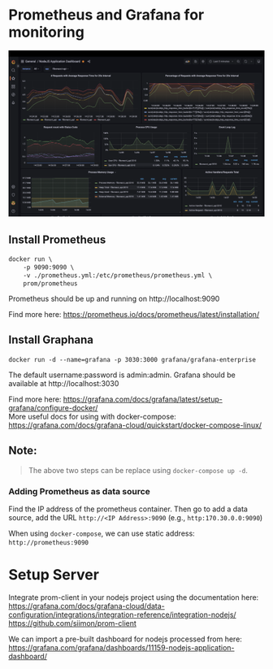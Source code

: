 # Prometheus and Grafana for monitoring

![output](assets/dashboard.png)

## Install Prometheus

```
docker run \        
    -p 9090:9090 \
    -v ./prometheus.yml:/etc/prometheus/prometheus.yml \
    prom/prometheus

```

Prometheus should be up and running on http://localhost:9090

Find more here: https://prometheus.io/docs/prometheus/latest/installation/

## Install Graphana

```
docker run -d --name=grafana -p 3030:3000 grafana/grafana-enterprise
```

The default username:password is admin:admin.
Grafana should be available at http://localhost:3030

Find more here: https://grafana.com/docs/grafana/latest/setup-grafana/configure-docker/  
More useful docs for using with docker-compose:  
https://grafana.com/docs/grafana-cloud/quickstart/docker-compose-linux/  

## Note:  
> The above two steps can be replace using `docker-compose up -d`.


### Adding Prometheus as data source

Find the IP address of the prometheus container.
Then go to add a data source, add the URL `http://<IP Address>:9090` (e.g., `http:170.30.0.0:9090`)

When using `docker-compose`, we can use static address: `http://prometheus:9090`


# Setup Server

Integrate prom-client in your nodejs project using the documentation here:  
https://grafana.com/docs/grafana-cloud/data-configuration/integrations/integration-reference/integration-nodejs/  
https://github.com/siimon/prom-client  

We can import a pre-built dashboard for nodejs processed from here:  
https://grafana.com/grafana/dashboards/11159-nodejs-application-dashboard/
